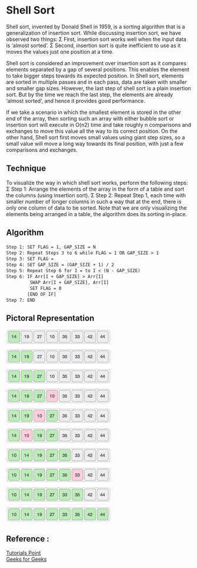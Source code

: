 # Shell Sort

Shell sort, invented by Donald Shell in 1959, is a sorting algorithm that is a generalization of
insertion sort. While discussing insertion sort, we have observed two things:
Σ First, insertion sort works well when the input data is ‘almost sorted’.
Σ Second, insertion sort is quite inefficient to use as it moves the values just one position at a
time.

Shell sort is considered an improvement over insertion sort as it compares elements separated
by a gap of several positions. This enables the element to take bigger steps towards its expected
position. In Shell sort, elements are sorted in multiple passes and in each pass, data are taken with
smaller and smaller gap sizes. However, the last step of shell sort is a plain insertion sort. But by
the time we reach the last step, the elements are already ‘almost sorted’, and hence it provides
good performance.

If we take a scenario in which the smallest element is stored in the other end of the array, then
sorting such an array with either bubble sort or insertion sort will execute in O(n2) time and take
roughly n comparisons and exchanges to move this value all the way to its correct position. On
the other hand, Shell sort first moves small values using giant step sizes, so a small value will
move a long way towards its final position, with just a few comparisons and exchanges.

## Technique

To visualize the way in which shell sort works, perform the following steps:
Σ Step 1: Arrange the elements of the array in the form of a table and sort the columns (using
insertion sort).
Σ Step 2: Repeat Step 1, each time with smaller number of longer columns in such a way that
at the end, there is only one column of data to be sorted.
Note that we are only visualizing the elements being arranged in a table, the algorithm does its
sorting in-place.

## Algorithm

```
Step 1: SET FLAG = 1, GAP_SIZE = N
Step 2: Repeat Steps 3 to 6 while FLAG = 1 OR GAP_SIZE > 1
Step 3: SET FLAG =
Step 4: SET GAP_SIZE = (GAP_SIZE + 1) / 2
Step 5: Repeat Step 6 for I = to I < (N - GAP_SIZE)
Step 6: IF Arr[I + GAP_SIZE] > Arr[I]
         SWAP Arr[I + GAP_SIZE], Arr[I]
         SET FLAG = 0
        [END OF IF]
Step 7: END
```

## Pictoral Representation

![Alt text](../images/shell-sort.png?raw=true "Title")

## Reference :
 <a href="https://www.tutorialspoint.com/data_structures_algorithms/shell_sort_algorithm.htm">Tutorials Point</a>
 <br>
<a href="https://www.geeksforgeeks.org/shellsort/">Geeks for Geeks</a>

